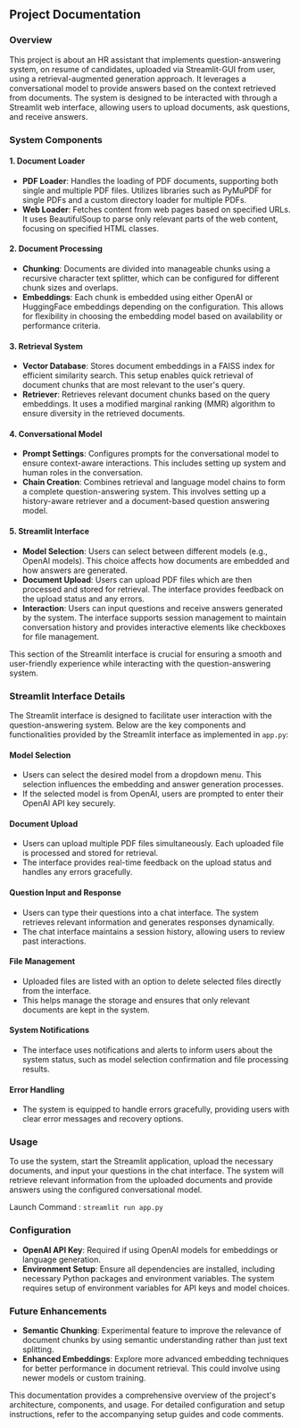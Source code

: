 ## Project Documentation

### Overview
This project is about an HR assistant that implements question-answering system, on resume of candidates, uploaded via Streamlit-GUI from user, using a retrieval-augmented generation approach. It leverages a conversational model to provide answers based on the context retrieved from documents. The system is designed to be interacted with through a Streamlit web interface, allowing users to upload documents, ask questions, and receive answers.

### System Components

#### 1. Document Loader
- **PDF Loader**: Handles the loading of PDF documents, supporting both single and multiple PDF files. Utilizes libraries such as PyMuPDF for single PDFs and a custom directory loader for multiple PDFs.
- **Web Loader**: Fetches content from web pages based on specified URLs. It uses BeautifulSoup to parse only relevant parts of the web content, focusing on specified HTML classes.

#### 2. Document Processing
- **Chunking**: Documents are divided into manageable chunks using a recursive character text splitter, which can be configured for different chunk sizes and overlaps.
- **Embeddings**: Each chunk is embedded using either OpenAI or HuggingFace embeddings depending on the configuration. This allows for flexibility in choosing the embedding model based on availability or performance criteria.

#### 3. Retrieval System
- **Vector Database**: Stores document embeddings in a FAISS index for efficient similarity search. This setup enables quick retrieval of document chunks that are most relevant to the user's query.
- **Retriever**: Retrieves relevant document chunks based on the query embeddings. It uses a modified marginal ranking (MMR) algorithm to ensure diversity in the retrieved documents.

#### 4. Conversational Model
- **Prompt Settings**: Configures prompts for the conversational model to ensure context-aware interactions. This includes setting up system and human roles in the conversation.
- **Chain Creation**: Combines retrieval and language model chains to form a complete question-answering system. This involves setting up a history-aware retriever and a document-based question answering model.

#### 5. Streamlit Interface
- **Model Selection**: Users can select between different models (e.g., OpenAI models). This choice affects how documents are embedded and how answers are generated.
- **Document Upload**: Users can upload PDF files which are then processed and stored for retrieval. The interface provides feedback on the upload status and any errors.
- **Interaction**: Users can input questions and receive answers generated by the system. The interface supports session management to maintain conversation history and provides interactive elements like checkboxes for file management.


This section of the Streamlit interface is crucial for ensuring a smooth and user-friendly experience while interacting with the question-answering system.


### Streamlit Interface Details

The Streamlit interface is designed to facilitate user interaction with the question-answering system. Below are the key components and functionalities provided by the Streamlit interface as implemented in `app.py`:

#### Model Selection
- Users can select the desired model from a dropdown menu. This selection influences the embedding and answer generation processes.
- If the selected model is from OpenAI, users are prompted to enter their OpenAI API key securely.

#### Document Upload
- Users can upload multiple PDF files simultaneously. Each uploaded file is processed and stored for retrieval.
- The interface provides real-time feedback on the upload status and handles any errors gracefully.

#### Question Input and Response
- Users can type their questions into a chat interface. The system retrieves relevant information and generates responses dynamically.
- The chat interface maintains a session history, allowing users to review past interactions.

#### File Management
- Uploaded files are listed with an option to delete selected files directly from the interface.
- This helps manage the storage and ensures that only relevant documents are kept in the system.

#### System Notifications
- The interface uses notifications and alerts to inform users about the system status, such as model selection confirmation and file processing results.

#### Error Handling
- The system is equipped to handle errors gracefully, providing users with clear error messages and recovery options.


### Usage
To use the system, start the Streamlit application, upload the necessary documents, and input your questions in the chat interface. The system will retrieve relevant information from the uploaded documents and provide answers using the configured conversational model.

Launch Command : `streamlit run app.py`

### Configuration
- **OpenAI API Key**: Required if using OpenAI models for embeddings or language generation.
- **Environment Setup**: Ensure all dependencies are installed, including necessary Python packages and environment variables. The system requires setup of environment variables for API keys and model choices.

### Future Enhancements
- **Semantic Chunking**: Experimental feature to improve the relevance of document chunks by using semantic understanding rather than just text splitting.
- **Enhanced Embeddings**: Explore more advanced embedding techniques for better performance in document retrieval. This could involve using newer models or custom training.

This documentation provides a comprehensive overview of the project's architecture, components, and usage. For detailed configuration and setup instructions, refer to the accompanying setup guides and code comments.

